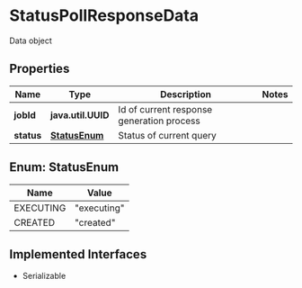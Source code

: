 

# StatusPollResponseData

Data object

## Properties

Name | Type | Description | Notes
------------ | ------------- | ------------- | -------------
**jobId** | **java.util.UUID** | Id of current response generation process | 
**status** | [**StatusEnum**](#StatusEnum) | Status of current query | 



## Enum: StatusEnum

Name | Value
---- | -----
EXECUTING | &quot;executing&quot;
CREATED | &quot;created&quot;


## Implemented Interfaces

* Serializable


